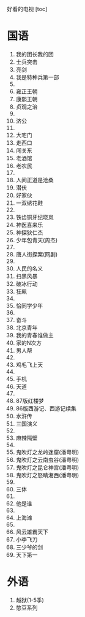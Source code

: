 好看的电视
[toc]

# 国语
1. 我的团长我的团
2. 士兵突击
3. 亮剑
4. 我是特种兵第一部
5. 
6. 雍正王朝
7. 康熙王朝
8. 贞观之治
9.  
10. 济公
11. 
12. 大宅门
13. 走西口
14. 闯关东
15. 老酒馆
16. 老农民
17. 
18. 人间正道是沧桑
19. 潜伏
20. 好家伙
21. 一双绣花鞋
22. 
23. 铁齿铜牙纪晓岚
24. 神医喜来乐
25. 神探狄仁杰
26. 少年包青天(周杰)
27. 
28. 唐人街探案(网剧)
29. 
30. 人民的名义
31. 扫黑风暴
32. 破冰行动
33. 狂飙
34. 
35. 恰同学少年
36. 
37. 奋斗
38. 北京青年
39. 我的青春谁做主
40. 家的N次方
41. 男人帮
42. 
43. 鸡毛飞上天
44. 
45. 手机
46. 天道
47. 
48. 87版红楼梦
49. 86版西游记、西游记续集
50. 水浒传
51. 三国演义
52. 
53. 麻辣隔壁
54. 
55. 鬼吹灯之龙岭迷窟(潘粤明)
56. 鬼吹灯之云南虫谷(潘粤明)
57. 鬼吹灯之昆仑神宫(潘粤明)
58. 鬼吹灯之怒睛湘西(潘粤明)
59. 
60. 三体
61. 
62. 他是谁
63. 
64. 上海滩
65. 
66. 风云雄霸天下
67. 小李飞刀
68. 三少爷的剑
69. 天下第一

# 外语
1. 越狱(1-5季)
2. 憨豆系列